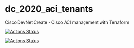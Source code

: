 # dc_2020_aci_tenants
Cisco DevNet Create - Cisco ACI management with Terraform


[![Actions Status](https://github.com/ignw/dc-2020-aci-terraform/workflows/Production/badge.svg)](https://github.com/ignw/dc-2020-aci-terraform/actions)

[![Actions Status](https://github.com/ignw/dc-2020-aci-terraform/workflows/Branch_Testing/badge.svg)](https://github.com/ignw/dc-2020-aci-terraform/actions)


